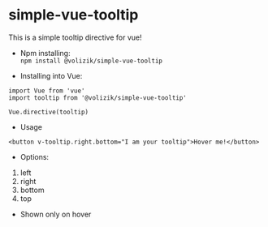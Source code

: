 # simple-vue-tooltip
This is a simple tooltip directive for vue!
* Npm installing: \
`npm install @volizik/simple-vue-tooltip`

* Installing into Vue:
```
import Vue from 'vue'
import tooltip from '@volizik/simple-vue-tooltip'

Vue.directive(tooltip)
```
* Usage
```
<button v-tooltip.right.bottom="I am your tooltip">Hover me!</button>
```
* Options: 
1) left
2) right
3) bottom
4) top

* Shown only on hover
 



